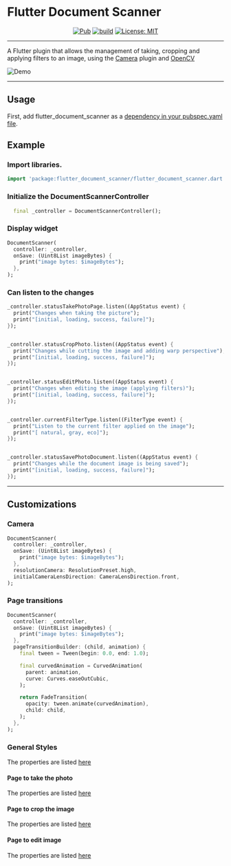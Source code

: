 # Flutter Document Scanner

<p align="center">
<a href="https://pub.dev/packages/flutter_document_scanner"><img src="https://img.shields.io/pub/v/flutter_document_scanner.svg" alt="Pub"></a>
<a href="https://github.com/criistian14/flutter_document_scanner/actions"><img src="https://github.com/criistian14/flutter_document_scanner/actions/workflows/main.yml/badge.svg" alt="build"></a>
<a href="https://opensource.org/licenses/MIT"><img src="https://img.shields.io/badge/license-MIT-purple.svg" alt="License: MIT"></a>
</p>

---

A Flutter plugin that allows the management of taking, cropping and applying filters to an image, using
the [Camera](https://pub.dev/packages/camera) plugin and [OpenCV](https://opencv.org/)


![Demo](https://raw.githubusercontent.com/criistian14/flutter_document_scanner/master/demo_scanner.gif)

---

## Usage

First, add flutter_document_scanner as
a [dependency in your pubspec.yaml file](https://flutter.dev/docs/development/packages-and-plugins/using-packages).

## Example

### Import libraries.

```dart
import 'package:flutter_document_scanner/flutter_document_scanner.dart';
```

### Initialize the DocumentScannerController

```dart
  final _controller = DocumentScannerController();
```

### Display widget 

```dart
DocumentScanner(
  controller: _controller,
  onSave: (Uint8List imageBytes) {
    print("image bytes: $imageBytes");
  },
);
```



### Can listen to the changes

```dart
_controller.statusTakePhotoPage.listen((AppStatus event) {
  print("Changes when taking the picture");
  print("[initial, loading, success, failure]");
});


_controller.statusCropPhoto.listen((AppStatus event) {
  print("Changes while cutting the image and adding warp perspective");
  print("[initial, loading, success, failure]");
});


_controller.statusEditPhoto.listen((AppStatus event) {
  print("Changes when editing the image (applying filters)");
  print("[initial, loading, success, failure]");
});


_controller.currentFilterType.listen((FilterType event) {
  print("Listen to the current filter applied on the image");
  print("[ natural, gray, eco]");
});


_controller.statusSavePhotoDocument.listen((AppStatus event) {
  print("Changes while the document image is being saved");
  print("[initial, loading, success, failure]");
});
```

---

## Customizations

### Camera

```dart
DocumentScanner(
  controller: _controller,
  onSave: (Uint8List imageBytes) {
    print("image bytes: $imageBytes");
  },
  resolutionCamera: ResolutionPreset.high,
  initialCameraLensDirection: CameraLensDirection.front,
);
```



### Page transitions

```dart
DocumentScanner(
  controller: _controller,
  onSave: (Uint8List imageBytes) {
    print("image bytes: $imageBytes");
  },
  pageTransitionBuilder: (child, animation) {
    final tween = Tween(begin: 0.0, end: 1.0);

    final curvedAnimation = CurvedAnimation(
      parent: animation,
      curve: Curves.easeOutCubic,
    );

    return FadeTransition(
      opacity: tween.animate(curvedAnimation),
      child: child,
    );
  },
);

```

### General Styles

The properties are listed [here](https://github.com/criistian14/flutter_document_scanner/blob/master/lib/src/utils/general_styles.dart)


#### Page to take the photo 

The properties are listed [here](https://github.com/criistian14/flutter_document_scanner/blob/master/lib/src/utils/take_photo_document_style.dart) 


#### Page to crop the image

The properties are listed [here](https://github.com/criistian14/flutter_document_scanner/blob/master/lib/src/utils/crop_photo_document_style.dart)


#### Page to edit image 

The properties are listed [here](https://github.com/criistian14/flutter_document_scanner/blob/master/lib/src/utils/edit_photo_document_style.dart) 


